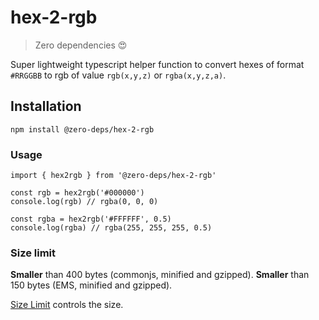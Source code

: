 # hex-2-rgb

> Zero dependencies 😍

Super lightweight typescript helper function to convert hexes of format `#RRGGBB` to rgb of value `rgb(x,y,z)` or `rgba(x,y,z,a)`.

## Installation

```
npm install @zero-deps/hex-2-rgb
```

### Usage

```
import { hex2rgb } from '@zero-deps/hex-2-rgb'

const rgb = hex2rgb('#000000')
console.log(rgb) // rgba(0, 0, 0)

const rgba = hex2rgb('#FFFFFF', 0.5)
console.log(rgba) // rgba(255, 255, 255, 0.5)
```

### Size limit

**Smaller** than 400 bytes (commonjs, minified and gzipped).
**Smaller** than 150 bytes (EMS, minified and gzipped).

[Size Limit](https://github.com/ai/size-limit) controls the size.
